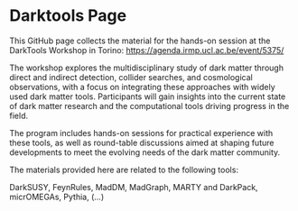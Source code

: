 # Darktools Page

This GitHub page collects the material for the hands-on session at the DarkTools Workshop in Torino: https://agenda.irmp.ucl.ac.be/event/5375/

The workshop explores the multidisciplinary study of dark matter through direct and indirect detection, collider searches, and cosmological observations, with a focus on integrating these approaches with widely used dark matter tools. Participants will gain insights into the current state of dark matter research and the computational tools driving progress in the field.

The program includes hands-on sessions for practical experience with these tools, as well as round-table discussions aimed at shaping future developments to meet the evolving needs of the dark matter community.

The materials provided here are related to the following tools:

DarkSUSY, FeynRules, MadDM, MadGraph, MARTY and DarkPack, micrOMEGAs, Pythia, (...)



